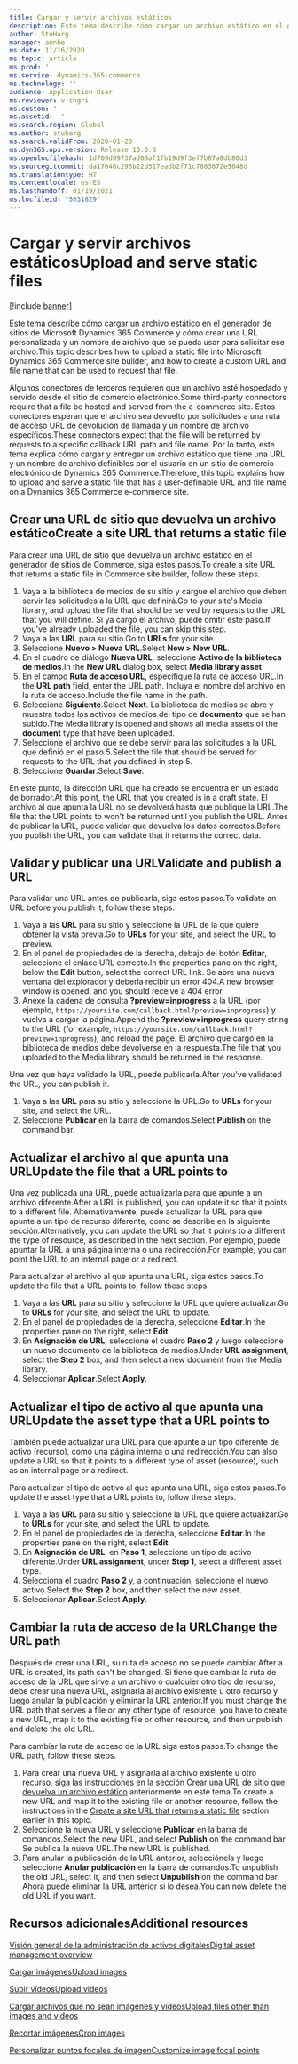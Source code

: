 ```yaml
---
title: Cargar y servir archivos estáticos
description: Este tema describe cómo cargar un archivo estático en el generador de sitios de Microsoft Dynamics 365 Commerce y cómo crear una URL personalizada y un nombre de archivo que se pueda usar para solicitar ese archivo.
author: StuHarg
manager: annbe
ms.date: 11/16/2020
ms.topic: article
ms.prod: ''
ms.service: dynamics-365-commerce
ms.technology: ''
audience: Application User
ms.reviewer: v-chgri
ms.custom: ''
ms.assetid: ''
ms.search.region: Global
ms.author: stuharg
ms.search.validFrom: 2020-01-20
ms.dyn365.ops.version: Release 10.0.8
ms.openlocfilehash: 1d709d99737ad05af1fb19d9f3ef7b87a8db80d3
ms.sourcegitcommit: da17648c296b22d517eadb2f71c7803672e5648d
ms.translationtype: HT
ms.contentlocale: es-ES
ms.lasthandoff: 01/19/2021
ms.locfileid: "5031829"
---
```

# <a name="upload-and-serve-static-files"></a><span data-ttu-id="4f77d-103">Cargar y servir archivos estáticos</span><span class="sxs-lookup"><span data-stu-id="4f77d-103">Upload and serve static files</span></span>

[!include [banner](includes/banner.md)]

<span data-ttu-id="4f77d-104">Este tema describe cómo cargar un archivo estático en el generador de sitios de Microsoft Dynamics 365 Commerce y cómo crear una URL personalizada y un nombre de archivo que se pueda usar para solicitar ese archivo.</span><span class="sxs-lookup"><span data-stu-id="4f77d-104">This topic describes how to upload a static file into Microsoft Dynamics 365 Commerce site builder, and how to create a custom URL and file name that can be used to request that file.</span></span>

<span data-ttu-id="4f77d-105">Algunos conectores de terceros requieren que un archivo esté hospedado y servido desde el sitio de comercio electrónico.</span><span class="sxs-lookup"><span data-stu-id="4f77d-105">Some third-party connectors require that a file be hosted and served from the e-commerce site.</span></span> <span data-ttu-id="4f77d-106">Estos conectores esperan que el archivo sea devuelto por solicitudes a una ruta de acceso URL de devolución de llamada y un nombre de archivo específicos.</span><span class="sxs-lookup"><span data-stu-id="4f77d-106">These connectors expect that the file will be returned by requests to a specific callback URL path and file name.</span></span> <span data-ttu-id="4f77d-107">Por lo tanto, este tema explica cómo cargar y entregar un archivo estático que tiene una URL y un nombre de archivo definibles por el usuario en un sitio de comercio electrónico de Dynamics 365 Commerce.</span><span class="sxs-lookup"><span data-stu-id="4f77d-107">Therefore, this topic explains how to upload and serve a static file that has a user-definable URL and file name on a Dynamics 365 Commerce e-commerce site.</span></span>

## <a name="create-a-site-url-that-returns-a-static-file"></a><span data-ttu-id="4f77d-108">Crear una URL de sitio que devuelva un archivo estático</span><span class="sxs-lookup"><span data-stu-id="4f77d-108">Create a site URL that returns a static file</span></span>

<span data-ttu-id="4f77d-109">Para crear una URL de sitio que devuelva un archivo estático en el generador de sitios de Commerce, siga estos pasos.</span><span class="sxs-lookup"><span data-stu-id="4f77d-109">To create a site URL that returns a static file in Commerce site builder, follow these steps.</span></span>

1. <span data-ttu-id="4f77d-110">Vaya a la biblioteca de medios de su sitio y cargue el archivo que deben servir las solicitudes a la URL que definirá.</span><span class="sxs-lookup"><span data-stu-id="4f77d-110">Go to your site's Media library, and upload the file that should be served by requests to the URL that you will define.</span></span> <span data-ttu-id="4f77d-111">Si ya cargó el archivo, puede omitir este paso.</span><span class="sxs-lookup"><span data-stu-id="4f77d-111">If you've already uploaded the file, you can skip this step.</span></span>
1. <span data-ttu-id="4f77d-112">Vaya a las **URL** para su sitio.</span><span class="sxs-lookup"><span data-stu-id="4f77d-112">Go to **URLs** for your site.</span></span>
1. <span data-ttu-id="4f77d-113">Seleccione **Nuevo \> Nueva URL**.</span><span class="sxs-lookup"><span data-stu-id="4f77d-113">Select **New \> New URL**.</span></span>
1. <span data-ttu-id="4f77d-114">En el cuadro de diálogo **Nueva URL**, seleccione **Activo de la biblioteca de medios**.</span><span class="sxs-lookup"><span data-stu-id="4f77d-114">In the **New URL** dialog box, select **Media library asset**.</span></span>
1. <span data-ttu-id="4f77d-115">En el campo **Ruta de acceso URL**, especifique la ruta de acceso URL.</span><span class="sxs-lookup"><span data-stu-id="4f77d-115">In the **URL path** field, enter the URL path.</span></span> <span data-ttu-id="4f77d-116">Incluya el nombre del archivo en la ruta de acceso.</span><span class="sxs-lookup"><span data-stu-id="4f77d-116">Include the file name in the path.</span></span>
1. <span data-ttu-id="4f77d-117">Seleccione **Siguiente**.</span><span class="sxs-lookup"><span data-stu-id="4f77d-117">Select **Next**.</span></span> <span data-ttu-id="4f77d-118">La biblioteca de medios se abre y muestra todos los activos de medios del tipo de **documento** que se han subido.</span><span class="sxs-lookup"><span data-stu-id="4f77d-118">The Media library is opened and shows all media assets of the **document** type that have been uploaded.</span></span>
1. <span data-ttu-id="4f77d-119">Seleccione el archivo que se debe servir para las solicitudes a la URL que definió en el paso 5.</span><span class="sxs-lookup"><span data-stu-id="4f77d-119">Select the file that should be served for requests to the URL that you defined in step 5.</span></span>
1. <span data-ttu-id="4f77d-120">Seleccione **Guardar**.</span><span class="sxs-lookup"><span data-stu-id="4f77d-120">Select **Save**.</span></span>

<span data-ttu-id="4f77d-121">En este punto, la dirección URL que ha creado se encuentra en un estado de borrador.</span><span class="sxs-lookup"><span data-stu-id="4f77d-121">At this point, the URL that you created is in a draft state.</span></span> <span data-ttu-id="4f77d-122">El archivo al que apunta la URL no se devolverá hasta que publique la URL.</span><span class="sxs-lookup"><span data-stu-id="4f77d-122">The file that the URL points to won't be returned until you publish the URL.</span></span> <span data-ttu-id="4f77d-123">Antes de publicar la URL, puede validar que devuelva los datos correctos.</span><span class="sxs-lookup"><span data-stu-id="4f77d-123">Before you publish the URL, you can validate that it returns the correct data.</span></span>

## <a name="validate-and-publish-a-url"></a><span data-ttu-id="4f77d-124">Validar y publicar una URL</span><span class="sxs-lookup"><span data-stu-id="4f77d-124">Validate and publish a URL</span></span>

<span data-ttu-id="4f77d-125">Para validar una URL antes de publicarla, siga estos pasos.</span><span class="sxs-lookup"><span data-stu-id="4f77d-125">To validate an URL before you publish it, follow these steps.</span></span>

1. <span data-ttu-id="4f77d-126">Vaya a las **URL** para su sitio y seleccione la URL de la que quiere obtener la vista previa.</span><span class="sxs-lookup"><span data-stu-id="4f77d-126">Go to **URLs** for your site, and select the URL to preview.</span></span>
2. <span data-ttu-id="4f77d-127">En el panel de propiedades de la derecha, debajo del botón **Editar**, seleccione el enlace URL correcto.</span><span class="sxs-lookup"><span data-stu-id="4f77d-127">In the properties pane on the right, below the **Edit** button, select the correct URL link.</span></span> <span data-ttu-id="4f77d-128">Se abre una nueva ventana del explorador y debería recibir un error 404.</span><span class="sxs-lookup"><span data-stu-id="4f77d-128">A new browser window is opened, and you should receive a 404 error.</span></span>
3. <span data-ttu-id="4f77d-129">Anexe la cadena de consulta **?preview=inprogress** a la URL (por ejemplo, `https://yoursite.com/callback.html?preview=inprogress`) y vuelva a cargar la página.</span><span class="sxs-lookup"><span data-stu-id="4f77d-129">Append the **?preview=inprogress** query string to the URL (for example, `https://yoursite.com/callback.html?preview=inprogress`), and reload the page.</span></span> <span data-ttu-id="4f77d-130">El archivo que cargó en la biblioteca de medios debe devolverse en la respuesta.</span><span class="sxs-lookup"><span data-stu-id="4f77d-130">The file that you uploaded to the Media library should be returned in the response.</span></span>

<span data-ttu-id="4f77d-131">Una vez que haya validado la URL, puede publicarla.</span><span class="sxs-lookup"><span data-stu-id="4f77d-131">After you've validated the URL, you can publish it.</span></span>

1. <span data-ttu-id="4f77d-132">Vaya a las **URL** para su sitio y seleccione la URL.</span><span class="sxs-lookup"><span data-stu-id="4f77d-132">Go to **URLs** for your site, and select the URL.</span></span>
2. <span data-ttu-id="4f77d-133">Seleccione **Publicar** en la barra de comandos.</span><span class="sxs-lookup"><span data-stu-id="4f77d-133">Select **Publish** on the command bar.</span></span>

## <a name="update-the-file-that-a-url-points-to"></a><span data-ttu-id="4f77d-134">Actualizar el archivo al que apunta una URL</span><span class="sxs-lookup"><span data-stu-id="4f77d-134">Update the file that a URL points to</span></span>

<span data-ttu-id="4f77d-135">Una vez publicada una URL, puede actualizarla para que apunte a un archivo diferente.</span><span class="sxs-lookup"><span data-stu-id="4f77d-135">After a URL is published, you can update it so that it points to a different file.</span></span> <span data-ttu-id="4f77d-136">Alternativamente, puede actualizar la URL para que apunte a un tipo de recurso diferente, como se describe en la siguiente sección.</span><span class="sxs-lookup"><span data-stu-id="4f77d-136">Alternatively, you can update the URL so that it points to a different the type of resource, as described in the next section.</span></span> <span data-ttu-id="4f77d-137">Por ejemplo, puede apuntar la URL a una página interna o una redirección.</span><span class="sxs-lookup"><span data-stu-id="4f77d-137">For example, you can point the URL to an internal page or a redirect.</span></span>

<span data-ttu-id="4f77d-138">Para actualizar el archivo al que apunta una URL, siga estos pasos.</span><span class="sxs-lookup"><span data-stu-id="4f77d-138">To update the file that a URL points to, follow these steps.</span></span>

1. <span data-ttu-id="4f77d-139">Vaya a las **URL** para su sitio y seleccione la URL que quiere actualizar.</span><span class="sxs-lookup"><span data-stu-id="4f77d-139">Go to **URLs** for your site, and select the URL to update.</span></span>
1. <span data-ttu-id="4f77d-140">En el panel de propiedades de la derecha, seleccione **Editar**.</span><span class="sxs-lookup"><span data-stu-id="4f77d-140">In the properties pane on the right, select **Edit**.</span></span>
1. <span data-ttu-id="4f77d-141">En **Asignación de URL**, seleccione el cuadro **Paso 2** y luego seleccione un nuevo documento de la biblioteca de medios.</span><span class="sxs-lookup"><span data-stu-id="4f77d-141">Under **URL assignment**, select the **Step 2** box, and then select a new document from the Media library.</span></span>
1. <span data-ttu-id="4f77d-142">Seleccionar **Aplicar**.</span><span class="sxs-lookup"><span data-stu-id="4f77d-142">Select **Apply**.</span></span>

## <a name="update-the-asset-type-that-a-url-points-to"></a><span data-ttu-id="4f77d-143">Actualizar el tipo de activo al que apunta una URL</span><span class="sxs-lookup"><span data-stu-id="4f77d-143">Update the asset type that a URL points to</span></span>

<span data-ttu-id="4f77d-144">También puede actualizar una URL para que apunte a un tipo diferente de activo (recurso), como una página interna o una redirección.</span><span class="sxs-lookup"><span data-stu-id="4f77d-144">You can also update a URL so that it points to a different type of asset (resource), such as an internal page or a redirect.</span></span>

<span data-ttu-id="4f77d-145">Para actualizar el tipo de activo al que apunta una URL, siga estos pasos.</span><span class="sxs-lookup"><span data-stu-id="4f77d-145">To update the asset type that a URL points to, follow these steps.</span></span>

1. <span data-ttu-id="4f77d-146">Vaya a las **URL** para su sitio y seleccione la URL que quiere actualizar.</span><span class="sxs-lookup"><span data-stu-id="4f77d-146">Go to **URLs** for your site, and select the URL to update.</span></span>
1. <span data-ttu-id="4f77d-147">En el panel de propiedades de la derecha, seleccione **Editar**.</span><span class="sxs-lookup"><span data-stu-id="4f77d-147">In the properties pane on the right, select **Edit**.</span></span>
1. <span data-ttu-id="4f77d-148">En **Asignación de URL**, en **Paso 1**, seleccione un tipo de activo diferente.</span><span class="sxs-lookup"><span data-stu-id="4f77d-148">Under **URL assignment**, under **Step 1**, select a different asset type.</span></span>
1. <span data-ttu-id="4f77d-149">Selecciona el cuadro **Paso 2** y, a continuación, seleccione el nuevo activo.</span><span class="sxs-lookup"><span data-stu-id="4f77d-149">Select the **Step 2** box, and then select the new asset.</span></span>
1. <span data-ttu-id="4f77d-150">Seleccionar **Aplicar**.</span><span class="sxs-lookup"><span data-stu-id="4f77d-150">Select **Apply**.</span></span>

## <a name="change-the-url-path"></a><span data-ttu-id="4f77d-151">Cambiar la ruta de acceso de la URL</span><span class="sxs-lookup"><span data-stu-id="4f77d-151">Change the URL path</span></span>

<span data-ttu-id="4f77d-152">Después de crear una URL, su ruta de acceso no se puede cambiar.</span><span class="sxs-lookup"><span data-stu-id="4f77d-152">After a URL is created, its path can't be changed.</span></span> <span data-ttu-id="4f77d-153">Si tiene que cambiar la ruta de acceso de la URL que sirve a un archivo o cualquier otro tipo de recurso, debe crear una nueva URL, asignarla al archivo existente u otro recurso y luego anular la publicación y eliminar la URL anterior.</span><span class="sxs-lookup"><span data-stu-id="4f77d-153">If you must change the URL path that serves a file or any other type of resource, you have to create a new URL, map it to the existing file or other resource, and then unpublish and delete the old URL.</span></span>

<span data-ttu-id="4f77d-154">Para cambiar la ruta de acceso de la URL siga estos pasos.</span><span class="sxs-lookup"><span data-stu-id="4f77d-154">To change the URL path, follow these steps.</span></span>

1. <span data-ttu-id="4f77d-155">Para crear una nueva URL y asignarla al archivo existente u otro recurso, siga las instrucciones en la sección [Crear una URL de sitio que devuelva un archivo estático](#create-a-site-url-that-returns-a-static-file) anteriormente en este tema.</span><span class="sxs-lookup"><span data-stu-id="4f77d-155">To create a new URL and map it to the existing file or another resource, follow the instructions in the [Create a site URL that returns a static file](#create-a-site-url-that-returns-a-static-file) section earlier in this topic.</span></span>
1. <span data-ttu-id="4f77d-156">Seleccione la nueva URL y seleccione **Publicar** en la barra de comandos.</span><span class="sxs-lookup"><span data-stu-id="4f77d-156">Select the new URL, and select **Publish** on the command bar.</span></span> <span data-ttu-id="4f77d-157">Se publica la nueva URL.</span><span class="sxs-lookup"><span data-stu-id="4f77d-157">The new URL is published.</span></span>
1. <span data-ttu-id="4f77d-158">Para anular la publicación de la URL anterior, selecciónela y luego seleccione **Anular publicación** en la barra de comandos.</span><span class="sxs-lookup"><span data-stu-id="4f77d-158">To unpublish the old URL, select it, and then select **Unpublish** on the command bar.</span></span> <span data-ttu-id="4f77d-159">Ahora puede eliminar la URL anterior si lo desea.</span><span class="sxs-lookup"><span data-stu-id="4f77d-159">You can now delete the old URL if you want.</span></span>

## <a name="additional-resources"></a><span data-ttu-id="4f77d-160">Recursos adicionales</span><span class="sxs-lookup"><span data-stu-id="4f77d-160">Additional resources</span></span>

[<span data-ttu-id="4f77d-161">Visión general de la administración de activos digitales</span><span class="sxs-lookup"><span data-stu-id="4f77d-161">Digital asset management overview</span></span>](dam-overview.md)

[<span data-ttu-id="4f77d-162">Cargar imágenes</span><span class="sxs-lookup"><span data-stu-id="4f77d-162">Upload images</span></span>](dam-upload-images.md)

[<span data-ttu-id="4f77d-163">Subir vídeos</span><span class="sxs-lookup"><span data-stu-id="4f77d-163">Upload videos</span></span>](dam-upload-video.md)

[<span data-ttu-id="4f77d-164">Cargar archivos que no sean imágenes y vídeos</span><span class="sxs-lookup"><span data-stu-id="4f77d-164">Upload files other than images and videos</span></span>](dam-upload-files.md)

[<span data-ttu-id="4f77d-165">Recortar imágenes</span><span class="sxs-lookup"><span data-stu-id="4f77d-165">Crop images</span></span>](dam-crop-images.md)

[<span data-ttu-id="4f77d-166">Personalizar puntos focales de imagen</span><span class="sxs-lookup"><span data-stu-id="4f77d-166">Customize image focal points</span></span>](dam-custom-focal-point.md)
